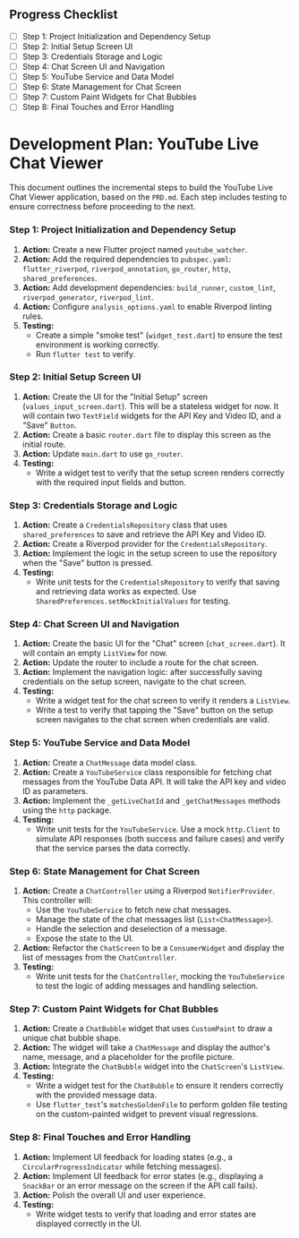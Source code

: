 ## Progress Checklist

- [ ] Step 1: Project Initialization and Dependency Setup
- [ ] Step 2: Initial Setup Screen UI
- [ ] Step 3: Credentials Storage and Logic
- [ ] Step 4: Chat Screen UI and Navigation
- [ ] Step 5: YouTube Service and Data Model
- [ ] Step 6: State Management for Chat Screen
- [ ] Step 7: Custom Paint Widgets for Chat Bubbles
- [ ] Step 8: Final Touches and Error Handling

# Development Plan: YouTube Live Chat Viewer

This document outlines the incremental steps to build the YouTube Live Chat Viewer application, based on the `PRD.md`. Each step includes testing to ensure correctness before proceeding to the next.

### Step 1: Project Initialization and Dependency Setup

1.  **Action:** Create a new Flutter project named `youtube_watcher`.
2.  **Action:** Add the required dependencies to `pubspec.yaml`: `flutter_riverpod`, `riverpod_annotation`, `go_router`, `http`, `shared_preferences`.
3.  **Action:** Add development dependencies: `build_runner`, `custom_lint`, `riverpod_generator`, `riverpod_lint`.
4.  **Action:** Configure `analysis_options.yaml` to enable Riverpod linting rules.
5.  **Testing:**
    *   Create a simple "smoke test" (`widget_test.dart`) to ensure the test environment is working correctly.
    *   Run `flutter test` to verify.

### Step 2: Initial Setup Screen UI

1.  **Action:** Create the UI for the "Initial Setup" screen (`values_input_screen.dart`). This will be a stateless widget for now. It will contain two `TextField` widgets for the API Key and Video ID, and a "Save" `Button`.
2.  **Action:** Create a basic `router.dart` file to display this screen as the initial route.
3.  **Action:** Update `main.dart` to use `go_router`.
4.  **Testing:**
    *   Write a widget test to verify that the setup screen renders correctly with the required input fields and button.

### Step 3: Credentials Storage and Logic

1.  **Action:** Create a `CredentialsRepository` class that uses `shared_preferences` to save and retrieve the API Key and Video ID.
2.  **Action:** Create a Riverpod provider for the `CredentialsRepository`.
3.  **Action:** Implement the logic in the setup screen to use the repository when the "Save" button is pressed.
4.  **Testing:**
    *   Write unit tests for the `CredentialsRepository` to verify that saving and retrieving data works as expected. Use `SharedPreferences.setMockInitialValues` for testing.

### Step 4: Chat Screen UI and Navigation

1.  **Action:** Create the basic UI for the "Chat" screen (`chat_screen.dart`). It will contain an empty `ListView` for now.
2.  **Action:** Update the router to include a route for the chat screen.
3.  **Action:** Implement the navigation logic: after successfully saving credentials on the setup screen, navigate to the chat screen.
4.  **Testing:**
    *   Write a widget test for the chat screen to verify it renders a `ListView`.
    *   Write a test to verify that tapping the "Save" button on the setup screen navigates to the chat screen when credentials are valid.

### Step 5: YouTube Service and Data Model

1.  **Action:** Create a `ChatMessage` data model class.
2.  **Action:** Create a `YouTubeService` class responsible for fetching chat messages from the YouTube Data API. It will take the API key and video ID as parameters.
3.  **Action:** Implement the `_getLiveChatId` and `_getChatMessages` methods using the `http` package.
4.  **Testing:**
    *   Write unit tests for the `YouTubeService`. Use a mock `http.Client` to simulate API responses (both success and failure cases) and verify that the service parses the data correctly.

### Step 6: State Management for Chat Screen

1.  **Action:** Create a `ChatController` using a Riverpod `NotifierProvider`. This controller will:
    *   Use the `YouTubeService` to fetch new chat messages.
    *   Manage the state of the chat messages list (`List<ChatMessage>`).
    *   Handle the selection and deselection of a message.
    *   Expose the state to the UI.
2.  **Action:** Refactor the `ChatScreen` to be a `ConsumerWidget` and display the list of messages from the `ChatController`.
3.  **Testing:**
    *   Write unit tests for the `ChatController`, mocking the `YouTubeService` to test the logic of adding messages and handling selection.

### Step 7: Custom Paint Widgets for Chat Bubbles

1.  **Action:** Create a `ChatBubble` widget that uses `CustomPaint` to draw a unique chat bubble shape.
2.  **Action:** The widget will take a `ChatMessage` and display the author's name, message, and a placeholder for the profile picture.
3.  **Action:** Integrate the `ChatBubble` widget into the `ChatScreen`'s `ListView`.
4.  **Testing:**
    *   Write a widget test for the `ChatBubble` to ensure it renders correctly with the provided message data.
    *   Use `flutter_test`'s `matchesGoldenFile` to perform golden file testing on the custom-painted widget to prevent visual regressions.

### Step 8: Final Touches and Error Handling

1.  **Action:** Implement UI feedback for loading states (e.g., a `CircularProgressIndicator` while fetching messages).
2.  **Action:** Implement UI feedback for error states (e.g., displaying a `SnackBar` or an error message on the screen if the API call fails).
3.  **Action:** Polish the overall UI and user experience.
4.  **Testing:**
    *   Write widget tests to verify that loading and error states are displayed correctly in the UI.
